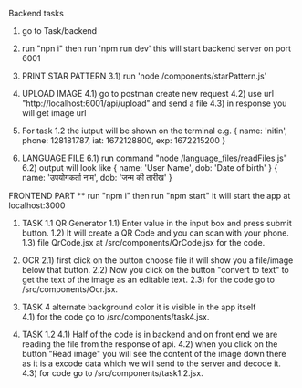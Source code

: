 Backend tasks
1. go to Task/backend 
2. run "npn i" then run 'npm run dev' this will start backend server on port 6001
3. PRINT STAR PATTERN
    3.1) run 'node /components/starPattern.js'

4. UPLOAD IMAGE
    4.1) go to postman create new request 
    4.2) use url "http://localhost:6001/api/upload"  and send a file 
    4.3) in response you will get image url    

 5. For task 1.2 the iutput will be shown on the terminal e.g. { name: 'nitin', phone: 128181787, iat: 1672128800, exp: 1672215200 }

 6. LANGUAGE FILE
    6.1) run command "node /language_files/readFiles.js"
    6.2)  output will look like 
            { name: 'User Name', dob: 'Date of birth' }
            { name: 'उपयोगकर्ता नाम', dob: 'जन्म की तारीख' }

 FRONTEND PART
** run "npm i" then run "npm start" it will start the app at localhost:3000

 1. TASK 1.1 QR Generator
    1.1) Enter value in the input box and press submit button.
    1.2) It will create a QR Code and you can scan with your phone.
    1.3) file QrCode.jsx at /src/components/QrCode.jsx for the code.

 2. OCR
    2.1) first click on the button choose file it will show you a file/image below that button.
    2.2) Now you click on the button "convert to text" to get the text of the image as an editable text.
    2.3) for the code go to /src/components/Ocr.jsx.

 3. TASK 4
    alternate background color it is visible in the app itself  
    4.1) for the code go to /src/components/task4.jsx.

 4. TASK 1.2 
    4.1) Half of the code is in backend and on front end we are reading the file from the response of api.
    4.2) when you click on the button "Read image" you will see the content of the image down there as it is a excode data which we will send to the server and decode it.
    4.3) for code go to /src/components/task1.2.jsx.    
